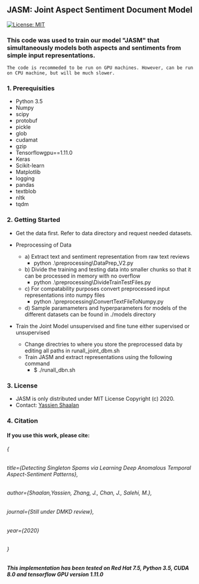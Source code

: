 
## JASM: Joint Aspect Sentiment Document Model 
[![License: MIT](https://img.shields.io/badge/License-MIT-yellow.svg)](https://opensource.org/licenses/MIT)

### This code was used to train our model "JASM" that simultaneously models both aspects and sentiments from simple input representations. 
    The code is recommeded to be run on GPU machines. However, can be run on CPU machine, but will be much slower. 
### 1. Prerequisities
- Python 3.5
- Numpy
- scipy
- protobuf
- pickle
- glob
- cudamat
- gzip
- Tensorflowgpu==1.11.0
- Keras
- Scikit-learn
- Matplotlib
- logging
- pandas
- textblob
- nltk
- tqdm
	
### 2. Getting Started
- Get the data first. Refer to data directory and request needed datasets.
- Preprocessing of Data 
	-	a) Extract text and sentiment representation from raw text reviews
	  	-	python .\preprocessing\DataPrep_V2.py
	- b) Divide the training and testing data into smaller chunks so that it can be processed in memory with no overflow
 		-	python .\preprocessing\DivideTrainTestFiles.py
	- c) For compatability purposes convert preprocessed input representations into numpy files
		-	python .\preprocessing\ConvertTextFileToNumpy.py 
	- d) Sample paramameters and hyperparameters for models of the different datasets can be found in ./models directory 
    
 - Train the Joint Model unsupervised and fine tune either supervised or unsupervised
  	-	Change directries to where you store the preprocessed data by editing all paths in runall_joint_dbm.sh
  	-	Train JASM and extract representations using the following command
  		-	$ ./runall_dbn.sh
### 3. License
-	JASM is only distributed under MIT License Copyright (c) 2020.
-	Contact: [Yassien Shaalan](mailto:yassien@gmail.com?subject=[GitHub]%20Requesting%20information%20Source/Data%20DTOpS%20Repo)
### 4. Citation
#### If you use this work, please cite:
  ###### {
  ###### title={Detecting Singleton Spams via Learning Deep Anomalous Temporal Aspect-Sentiment Patterns},
  ###### author={Shaalan,Yassien, Zhang, J., Chan, J., Salehi, M.},
  ###### journal={Still under DMKD review},
  ###### year={2020}
###### }
##### This implementation has been tested on Red Hat 7.5, Python 3.5, CUDA 8.0 and tensorflow GPU version 1.11.0
